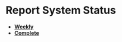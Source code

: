# Report System Status

- **[Weekly](./weekly/status.md)**
- **[Complete](./complete/report_system_status_src.md)**
